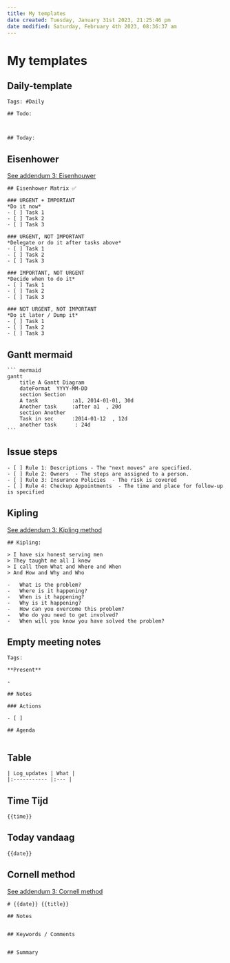 ```yaml
---
title: My templates
date created: Tuesday, January 31st 2023, 21:25:46 pm
date modified: Saturday, February 4th 2023, 08:36:37 am
---
```

# My templates

## Daily-template

```
Tags: #Daily 

## Todo:



## Today:

```

## Eisenhower

[See addendum 3: Eisenhouwer](../Addendum%203%20-%20Methods%20of%20Note-taking%20and%20Organizing.md#Eisenhouwer)

```
## Eisenhower Matrix ✅

### URGENT + IMPORTANT
*Do it now*
- [ ] Task 1
- [ ] Task 2
- [ ] Task 3

### URGENT, NOT IMPORTANT
*Delegate or do it after tasks above*
- [ ] Task 1
- [ ] Task 2
- [ ] Task 3

### IMPORTANT, NOT URGENT
*Decide when to do it*
- [ ] Task 1
- [ ] Task 2
- [ ] Task 3

### NOT URGENT, NOT IMPORTANT
*Do it later / Dump it*
- [ ] Task 1
- [ ] Task 2
- [ ] Task 3
```

## Gantt mermaid

<pre><code>``` mermaid
gantt
    title A Gantt Diagram
    dateFormat  YYYY-MM-DD
    section Section
    A task           :a1, 2014-01-01, 30d
    Another task     :after a1  , 20d
    section Another
    Task in sec      :2014-01-12  , 12d
    another task      : 24d
```</code></pre>

## Issue steps

```
- [ ] Rule 1: Descriptions - The "next moves" are specified.
- [ ] Rule 2: Owners  - The steps are assigned to a person.
- [ ] Rule 3: Insurance Policies  - The risk is covered
- [ ] Rule 4: Checkup Appointments  - The time and place for follow-up is specified
```

## Kipling

[See addendum 3: Kipling method](../Addendum%203%20-%20Methods%20of%20Note-taking%20and%20Organizing.md#Kipling%20method)

```
## Kipling:

> I have six honest serving men  
> They taught me all I knew  
> I call them What and Where and When  
> And How and Why and Who

-   What is the problem?
-   Where is it happening?
-   When is it happening?
-   Why is it happening?
-   How can you overcome this problem?
-   Who do you need to get involved?
-   When will you know you have solved the problem?
```

## Empty meeting notes


```
Tags: 

**Present**

- 

## Notes

### Actions

- [ ] 

## Agenda


```

## Table

```
| Log_updates | What |
|:----------- |:--- |

```

## Time Tijd


```
{{time}}
```

## Today vandaag

```
{{date}}
```

## Cornell method

[See addendum 3: Cornell method](../Addendum%203%20-%20Methods%20of%20Note-taking%20and%20Organizing.md#Cornell%20method%20in%20more%20depth:)

```
# {{date}} {{title}}

## Notes


## Keywords / Comments


## Summary

```
